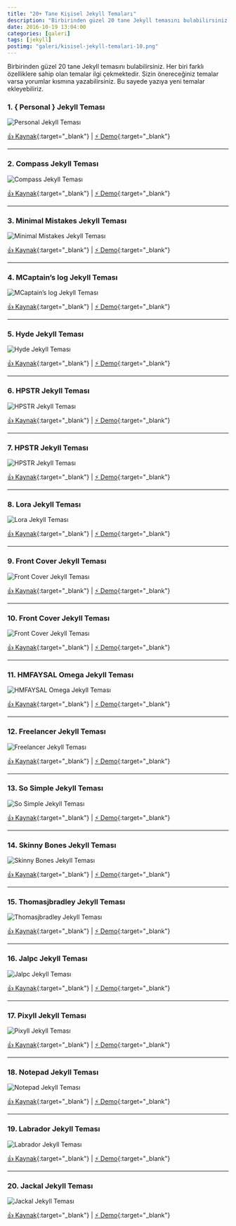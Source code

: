 ```yaml
---
title: "20+ Tane Kişisel Jekyll Temaları"
description: "Birbirinden güzel 20 tane Jekyll temasını bulabilirsiniz. Her biri farklı özelliklere sahip olan temalar ilgi çekmektedir. "
date: 2016-10-19 13:04:00
categories: [galeri]
tags: [jekyll]
postimg: "galeri/kisisel-jekyll-temalari-10.png"
---
```


Birbirinden güzel 20 tane Jekyll temasını bulabilirsiniz. Her biri farklı özelliklere sahip olan temalar ilgi çekmektedir. Sizin önereceğiniz temalar varsa yorumlar kısmına yazabilirsiniz. Bu sayede yazıya yeni temalar ekleyebiliriz.

### 1. { Personal } Jekyll Teması 

![Personal Jekyll Teması](http://ahmetcadirci.com.tr/images/galeri/kisisel-jekyll-temalari-1.png " Personal Jekyll Teması")

[👍 Kaynak](https://github.com/PanosSakkos/personal-jekyll-theme){:target="_blank"} | [⚡️ Demo](https://panossakkos.github.io/personal-jekyll-theme/){:target="_blank"}

* * *

### 2. Compass Jekyll Teması 

![Compass Jekyll Teması](http://ahmetcadirci.com.tr/images/galeri/kisisel-jekyll-temalari-2.png "Compass Jekyll Teması")

[👍 Kaynak](https://github.com/excentris/compass){:target="_blank"} | [⚡️ Demo](https://excentris.github.io/compass/){:target="_blank"}

* * *

### 3. Minimal Mistakes Jekyll Teması

![Minimal Mistakes Jekyll Teması](http://ahmetcadirci.com.tr/images/galeri/kisisel-jekyll-temalari-3.png "Minimal Mistakes Jekyll Teması")

[👍 Kaynak](https://github.com/mmistakes/minimal-mistakes){:target="_blank"} | [⚡️ Demo](https://mmistakes.github.io/minimal-mistakes/){:target="_blank"}

* * *

### 4. MCaptain’s log Jekyll Teması

![MCaptain’s log Jekyll Teması](http://ahmetcadirci.com.tr/images/galeri/kisisel-jekyll-temalari-4.png "MCaptain’s log Jekyll Teması")

[👍 Kaynak](https://github.com/mashlo/captains-log){:target="_blank"} | [⚡️ Demo](http://mashlo.github.io/captains-log/){:target="_blank"}

* * *

### 5. Hyde Jekyll Teması

![Hyde Jekyll Teması](http://ahmetcadirci.com.tr/images/galeri/kisisel-jekyll-temalari-5.png "Hyde Jekyll Teması")

[👍 Kaynak](https://github.com/hymerman/hymerman.github.io){:target="_blank"} | [⚡️ Demo](http://hymerman.github.io/){:target="_blank"}

* * *

### 6. HPSTR Jekyll Teması

![HPSTR Jekyll Teması](http://ahmetcadirci.com.tr/images/galeri/kisisel-jekyll-temalari-6.png "HPSTR Jekyll Teması")

[👍 Kaynak](https://github.com/joshbeard/hpstr-jekyll-theme-mod){:target="_blank"} | [⚡️ Demo](https://mmistakes.github.io/hpstr-jekyll-theme/){:target="_blank"}

* * *

### 7. HPSTR Jekyll Teması

![HPSTR Jekyll Teması](http://ahmetcadirci.com.tr/images/galeri/kisisel-jekyll-temalari-7.png "HPSTR Jekyll Teması")

[👍 Kaynak](https://github.com/camporez/Thinny){:target="_blank"} | [⚡️ Demo](http://camporez.github.io/){:target="_blank"}

* * *

### 8. Lora Jekyll Teması

![Lora Jekyll Teması](http://ahmetcadirci.com.tr/images/galeri/kisisel-jekyll-temalari-8.png "Lora Jekyll Teması")

[👍 Kaynak](https://github.com/nandomoreirame/lora){:target="_blank"} | [⚡️ Demo](https://nandomoreira.me/lora/){:target="_blank"}

* * *

### 9. Front Cover Jekyll Teması

![Front Cover Jekyll Teması](http://ahmetcadirci.com.tr/images/galeri/kisisel-jekyll-temalari-9.png "Front Cover Jekyll Teması")

[👍 Kaynak](https://github.com/dashingcode/front-cover/){:target="_blank"} | [⚡️ Demo](https://dashingcode.github.io/front-cover/){:target="_blank"}

* * *

### 10. Front Cover Jekyll Teması

![Front Cover Jekyll Teması](http://ahmetcadirci.com.tr/images/galeri/kisisel-jekyll-temalari-10.png "Front Cover Jekyll Teması")

[👍 Kaynak](https://github.com/volny/creative-theme-jekyll/){:target="_blank"} | [⚡️ Demo](https://volny.github.io/creative-theme-jekyll/){:target="_blank"}

* * *

### 11. HMFAYSAL Omega Jekyll Teması

![HMFAYSAL Omega Jekyll Teması](http://ahmetcadirci.com.tr/images/galeri/kisisel-jekyll-temalari-11.png "HMFAYSAL Omega Jekyll Teması")

[👍 Kaynak](https://github.com/hmfaysal/hmfaysal-omega-theme){:target="_blank"} | [⚡️ Demo](http://hmfaysal.github.io/hmfaysal-omega-theme/){:target="_blank"}

* * *

### 12. Freelancer Jekyll Teması

![Freelancer Jekyll Teması](http://ahmetcadirci.com.tr/images/galeri/kisisel-jekyll-temalari-12.png "Freelancer Jekyll Teması")

[👍 Kaynak](https://github.com/jeromelachaud/freelancer-theme){:target="_blank"} | [⚡️ Demo](https://jeromelachaud.github.io/freelancer-theme/){:target="_blank"}

* * *

### 13. So Simple Jekyll Teması

![So Simple Jekyll Teması](http://ahmetcadirci.com.tr/images/galeri/kisisel-jekyll-temalari-13.png "So Simple Jekyll Teması")

[👍 Kaynak](https://github.com/mmistakes/so-simple-theme/){:target="_blank"} | [⚡️ Demo](https://mmistakes.github.io/so-simple-theme){:target="_blank"}

* * *

### 14. Skinny Bones Jekyll Teması

![Skinny Bones Jekyll Teması](http://ahmetcadirci.com.tr/images/galeri/kisisel-jekyll-temalari-14.png "Skinny Bones Jekyll Teması")

[👍 Kaynak](https://github.com/mmistakes/skinny-bones-jekyll/){:target="_blank"} | [⚡️ Demo](https://mmistakes.github.io/skinny-bones-jekyll/){:target="_blank"}

* * *

### 15. Thomasjbradley Jekyll Teması

![Thomasjbradley Jekyll Teması](http://ahmetcadirci.com.tr/images/galeri/kisisel-jekyll-temalari-15.png "Thomasjbradley Jekyll Teması")

[👍 Kaynak](https://github.com/thomasjbradley/thomasjbradley.ca){:target="_blank"} | [⚡️ Demo](https://thomasjbradley.ca/){:target="_blank"}

* * *

### 16. Jalpc Jekyll Teması

![Jalpc Jekyll Teması](http://ahmetcadirci.com.tr/images/galeri/kisisel-jekyll-temalari-16.png "Jalpc Jekyll Teması")

[👍 Kaynak](https://github.com/Jack614/jalpc_jekyll_theme){:target="_blank"} | [⚡️ Demo](http://www.jack003.com/){:target="_blank"}

* * *

### 17. Pixyll Jekyll Teması

![Pixyll Jekyll Teması](http://ahmetcadirci.com.tr/images/galeri/kisisel-jekyll-temalari-17.png "Pixyll Jekyll Teması")

[👍 Kaynak](https://github.com/johnotander/pixyll){:target="_blank"} | [⚡️ Demo](http://pixyll.com/){:target="_blank"}

* * *

### 18. Notepad Jekyll Teması

![Notepad Jekyll Teması](http://ahmetcadirci.com.tr/images/galeri/kisisel-jekyll-temalari-18.png "Notepad Jekyll Teması")

[👍 Kaynak](https://github.com/hmfaysal/Notepad){:target="_blank"} | [⚡️ Demo](http://hmfaysal.me/Notepad/){:target="_blank"}

* * *

### 19. Labrador Jekyll Teması

![Labrador Jekyll Teması](http://ahmetcadirci.com.tr/images/galeri/kisisel-jekyll-temalari-19.png "Labrador Jekyll Teması")

[👍 Kaynak](https://github.com/donini/labrador-jekyll-theme){:target="_blank"} | [⚡️ Demo](https://donini.github.io/labrador-jekyll-theme/){:target="_blank"}

* * *

### 20. Jackal Jekyll Teması

![Jackal Jekyll Teması](http://ahmetcadirci.com.tr/images/galeri/kisisel-jekyll-temalari-20.png "Jackal Jekyll Teması")

[👍 Kaynak](https://github.com/clenemt/jackal){:target="_blank"} | [⚡️ Demo](https://clenemt.github.io/jackal/){:target="_blank"}
